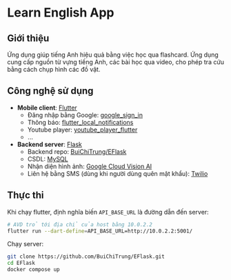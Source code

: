 # Learn English App

## Giới thiệu

Ứng dụng giúp tiếng Anh hiệu quả bằng việc học qua flashcard. Ứng dụng cung cấp nguồn từ vựng tiếng Anh, các bài học qua video, cho phép tra cứu bằng cách chụp hình các đồ vật.

## Công nghệ sử dụng

- **Mobile client**: [Flutter](https://flutter.dev/)
  - Đăng nhập bằng Google: [google_sign_in](https://pub.dev/packages/google_sign_in)
  - Thông báo: [flutter_local_notifications](https://pub.dev/packages/flutter_local_notifications)
  - Youtube player: [youtube_player_flutter](https://pub.dev/packages/youtube_player_flutter)
  - ...
- **Backend server**: [Flask](https://flask.palletsprojects.com/)
  - Backend repo: [BuiChiTrung/EFlask](https://github.com/BuiChiTrung/EFlask)
  - CSDL: [MySQL](https://www.mysql.com/)
  - Nhận diện hình ảnh: [Google Cloud Vision AI](https://cloud.google.com/vision)
  - Liên hệ bằng SMS (dùng khi người dùng quên mật khẩu): [Twilio](https://www.twilio.com/)

## Thực thi

Khi chạy flutter, định nghĩa biến `API_BASE_URL` là đường dẫn đến server:

```bash
# AVD trỏ tới địa chỉ của host bằng 10.0.2.2
flutter run --dart-define=API_BASE_URL=http://10.0.2.2:5001/
```

Chạy server:

```bash
git clone https://github.com/BuiChiTrung/EFlask.git
cd EFlask
docker compose up
```
